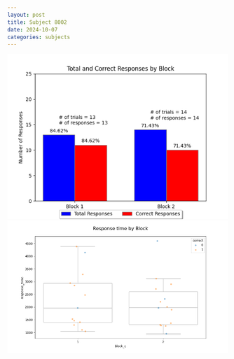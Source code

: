 ```yaml
---
layout: post
title: Subject 8002
date: 2024-10-07
categories: subjects
---
```


![](data/8002/run-6/8002_ATS_responses.png)
![](data/8002/run-6/8002_ATS_rt.png)
